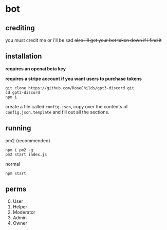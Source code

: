 # bot
## crediting
you must credit me or i'll be sad ~~also i'll get your bot taken down if i find it~~

## installation
**requires an openai beta key**

**requires a stripe account if you want users to purchase tokens**

    git clone https://github.com/RoseChilds/gpt3-discord.git
    cd gpt3-discord
    npm i
create a file called `config.json`, copy over the contents of `config.json.template` and fill out all the sections.
## running
pm2 (recommended)

    npm i pm2 -g
    pm2 start index.js
normal

    npm start



## perms

0. User
1. Helper
2. Moderator
3. Admin
4. Owner
